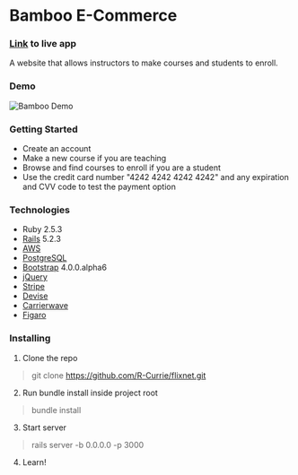 # Bamboo E-Commerce

### [Link](https://bamboo-r-currie.herokuapp.com/) to live app

A website that allows instructors to make courses and students to enroll.

 ### Demo
 ![Bamboo Demo](https://i.imgur.com/vUWqF0h.gif)

### Getting Started
* Create an account
* Make a new course if you are teaching
* Browse and find courses to enroll if you are a student
* Use the credit card number "4242 4242 4242 4242" and any expiration and CVV code to test the payment option

### Technologies
* Ruby 2.5.3
* [Rails](https://rubyonrails.org/) 5.2.3
* [AWS](https://aws.amazon.com/)
* [PostgreSQL](https://www.postgresql.org/)
* [Bootstrap](https://v4-alpha.getbootstrap.com/getting-started/download/) 4.0.0.alpha6
* [jQuery](https://jquery.com/)
* [Stripe](https://stripe.com/)
* [Devise](https://github.com/heartcombo/devise)
* [Carrierwave](https://github.com/carrierwaveuploader/carrierwave)
* [Figaro](https://github.com/laserlemon/figaro)


### Installing

1. Clone the repo
> git clone https://github.com/R-Currie/flixnet.git
2. Run bundle install inside project root
> bundle install
3. Start server
> rails server -b 0.0.0.0 -p 3000
4. Learn!

